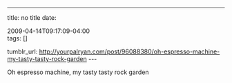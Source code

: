 ---
title: no title
date:

 2009-04-14T09:17:09-04:00  
tags:  []

tumblr_url:
http://yourpalryan.com/post/96088380/oh-espresso-machine-my-tasty-tasty-rock-garden
\-\--

Oh espresso machine, my tasty tasty rock garden
